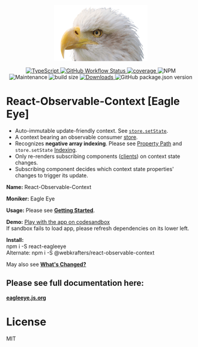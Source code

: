 <p align="center">
	<img alt="Eagle Eye" height="150px" src="logo.png" width="250px" />
</p>
<p align="center">
	<a href="https://typescriptlang.org">
		<img alt="TypeScript" src="https://badgen.net/badge/icon/typescript?icon=typescript&label">
	</a>
	<a href="https://github.com/webKrafters/eagleeyejs/actions">
		<img alt="GitHub Workflow Status" src="https://img.shields.io/github/actions/workflow/status/webKrafters/eagleeyejs/test.yml">
	</a>
	<a href="https://coveralls.io/github/webKrafters/eagleeyejs">
		<img alt="coverage" src="https://img.shields.io/coveralls/github/webKrafters/eagleeyejs">
	</a>
	<img alt="NPM" src="https://img.shields.io/npm/l/@webkrafters/react-observable-context">
	<img alt="Maintenance" src="https://img.shields.io/maintenance/yes/2032">
	<img alt="build size" src="https://img.shields.io/bundlephobia/minzip/@webkrafters/react-observable-context?label=bundle%20size">
	<a href="https://www.npmjs.com/package/@webKrafters/react-observable-context">
		<img alt="Downloads" src="https://img.shields.io/npm/dt/@webkrafters/react-observable-context.svg">
	</a>
	<img alt="GitHub package.json version" src="https://img.shields.io/github/package-json/v/webKrafters/eagleeyejs">
</p>

# React-Observable-Context [Eagle Eye]

<ul>
	<li> Auto-immutable update-friendly context. See <a href="https://eagleeye.js.org/concepts/store/setstate"><code>store.setState</code></a>.</li>
	<li> A context bearing an observable consumer <a href="https://eagleeye.js.org/concepts/store">store</a>.</li>
	<li> Recognizes <b>negative array indexing</b>. Please see <a href="https://eagleeye.js.org/concepts/property-path">Property Path</a> and <code>store.setState</code> <a href="https://eagleeye.js.org/concepts/store/setstate#indexing">Indexing</a>.</li>
	<li> Only re-renders subscribing components (<a href="https://eagleeye.js.org/concepts/client">clients</a>) on context state changes.</li>
	<li> Subscribing component decides which context state properties' changes to trigger its update.</li>
</ul>

**Name:** React-Observable-Context

**Moniker:** Eagle Eye

**Usage:** Please see <b><a href="https://eagleeye.js.org/getting-started">Getting Started</a></b>.

**Demo:** [Play with the app on codesandbox](https://codesandbox.io/s/github/webKrafters/react-observable-context-app)\
If sandbox fails to load app, please refresh dependencies on its lower left.

**Install:**\
npm i -S react-eagleeye\
Alternate: npm i -S @webkrafters/react-observable-context

May also see <b><a href="https://eagleeye.js.org/history/features">What's Changed?</a></b>

## Please see full documentation here:
**[eagleeye.js.org](https://eagleeye.js.org)**

# License

MIT

